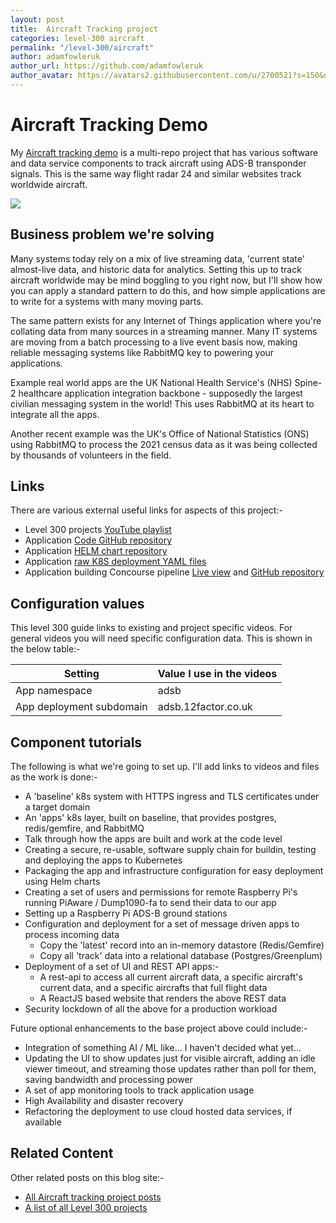```yaml
---
layout: post
title:  Aircraft Tracking project
categories: level-300 aircraft
permalink: "/level-300/aircraft"
author: adamfowleruk
author_url: https://github.com/adamfowleruk
author_avatar: https://avatars2.githubusercontent.com/u/2700521?s=150&u=7998edeafa7e4a1bf65095b13c8a4fd49c240e84&v=4
---
```


# Aircraft Tracking Demo

My [Aircraft tracking demo](https://aircraft.shared.12factor.xyz)
is a multi-repo project that has various software and data
service components to track aircraft using ADS-B
transponder signals. This is the same way flight radar 24 and
similar websites track worldwide aircraft.

![](https://youtu.be/EQkenUcIV60)

## Business problem we're solving

Many systems today rely on a mix of live streaming data, 'current state' almost-live data, and historic data for analytics. Setting this up to track aircraft worldwide may be mind boggling to you right now, but I'll show how you can apply a standard pattern to do this, and how simple applications are to write for a systems with many moving parts.

The same pattern exists for any Internet of Things application where you're collating data from many sources in a streaming manner. Many IT systems are moving from a batch processing to a live event basis now, making reliable messaging systems like RabbitMQ key to powering your applications.

Example real world apps are the UK National Health Service's (NHS) Spine-2 healthcare application integration backbone - supposedly the largest civilian messaging system in the world! This uses RabbitMQ at its heart to integrate all the apps.

Another recent example was the UK's Office of National Statistics (ONS) using RabbitMQ to process the 2021 census data as it was being collected by thousands of volunteers in the field.

## Links

There are various external useful links for aspects of this project:-

- Level 300 projects [YouTube playlist](https://www.youtube.com/playlist?list=PLWoOSZbmib_f-aPTVAkNE438LdnjGrFau)
- Application [Code GitHub repository](https://github.com/adamfowleruk/spring-adsb)
- Application [HELM chart repository](https://github.com/adamfowleruk/demo-paving/tree/feature-5/helm/test/adsb-fullstack)
- Application [raw K8S deployment YAML files](https://github.com/adamfowleruk/demo-paving/tree/feature-5/k8s/production/adsb-fullstack)
- Application building Concourse pipeline [Live view](https://concourse.shared.12factor.xyz/teams/main/pipelines/adsb-images) and [GitHub repository](https://github.com/adamfowleruk/demo-paving/tree/feature-5/app-pipeline/test/adsb-shared)

## Configuration values

This level 300 guide links to existing and project specific videos. For general videos you will need specific configuration data. This is shown in the below table:-

| Setting | Value I use in the videos |
| --- | --- |
| App namespace | adsb |
| App deployment subdomain | adsb.12factor.co.uk |

## Component tutorials

The following is what we're going to set up. I'll add links to videos and files as the work is done:-

- A 'baseline' k8s system with HTTPS ingress and TLS certificates under a target domain
- An 'apps' k8s layer, built on baseline, that provides postgres, redis/gemfire, and RabbitMQ
- Talk through how the apps are built and work at the code level
- Creating a secure, re-usable, software supply chain for buildin, testing and deploying the apps to Kubernetes
- Packaging the app and infrastructure configuration for easy deployment using Helm charts
- Creating a set of users and permissions for remote Raspberry Pi's running PiAware / Dump1090-fa to send their data to our app
- Setting up a Raspberry Pi ADS-B ground stations
- Configuration and deployment for a set of message driven apps to process incoming data
  - Copy the 'latest' record into an in-memory datastore (Redis/Gemfire)
  - Copy all 'track' data into a relational database (Postgres/Greenplum)
- Deployment of a set of UI and REST API apps:-
  - A rest-api to access all current aircraft data, a specific aircraft's current data, and a specific aircrafts that full flight data
  - A ReactJS based website that renders the above REST data
- Security lockdown of all the above for a production workload

Future optional enhancements to the base project above could include:-

- Integration of something AI / ML like... I haven't decided what yet...
- Updating the UI to show updates just for visible aircraft, adding an idle viewer timeout, and streaming those updates rather than poll for them, saving bandwidth and processing power
- A set of app monitoring tools to track application usage
- High Availability and disaster recovery
- Refactoring the deployment to use cloud hosted data services, if available

## Related Content

Other related posts on this blog site:-

- [All Aircraft tracking project posts](/project/aircraft)
- [A list of all Level 300 projects](/level-300)